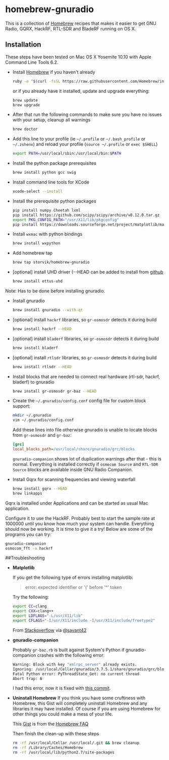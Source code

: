 # homebrew-gnuradio

This is a collection of [Homebrew](https://github.com/mxcl/homebrew) recipes that makes it easier to get GNU Radio, GQRX, HackRF, RTL-SDR and BladeRF running on OS X.

## Installation

These steps have been tested on Mac OS X Yosemite 10.10 with Apple Command Line Tools 6.2.

- Install [Homebrew](http://brew.sh/) if you haven't already

  ```sh
  ruby -e "$(curl -fsSL https://raw.githubusercontent.com/Homebrew/install/master/install)"
  ```
  or if you already have it installed, update and upgrade everything:

  ```sh
  brew update
  brew upgrade
  ```

- After that run the following commands to make sure you have no issues with your setup, cleanup all warnings

  ```sh
  brew doctor
  ```

- Add this line to your profile (ie `~/.profile` or `~/.bash_profile` or `~/.zshenv`) and reload
  your profile (`source ~/.profile` or `exec $SHELL`)

  ```sh
  export PATH=/usr/local/sbin:/usr/local/bin:$PATH
  ```

- Install the python package prerequisites

  ```sh
  brew install python gcc swig
  ```

- Install command line tools for XCode

  ```sh
  xcode-select --install
  ```

- Install the prerequisite python packages

  ```sh
  pip install numpy Cheetah lxml
  pip install https://github.com/scipy/scipy/archive/v0.12.0.tar.gz
  export PKG_CONFIG_PATH="/usr/X11/lib/pkgconfig"
  pip install https://downloads.sourceforge.net/project/matplotlib/matplotlib/matplotlib-1.2.1/matplotlib-1.2.1.tar.gz
  ```

- Install `wxmac` with python bindings

  ```sh
  brew install wxpython
  ```

- Add homebrew tap
  ```sh
  brew tap storvik/homebrew-gnuradio
  ```

- [optional] install UHD driver (--HEAD can be added to install from [github](https://github.com/EttusResearch/uhd)
  ```sh
  brew install ettus-uhd
  ```
Note: Has to be done before installing gnuradio.

- Install gnuradio

  ```sh
  brew install gnuradio --with-qt
  ```

- [optional] install `hackrf` libraries, so `gr-osmosdr` detects it during build
  ```sh
  brew install hackrf --HEAD
  ```

- [optional] install `bladerf` libraries, so `gr-osmosdr` detects it during build
  ```sh
  brew install bladerf
  ```

- [optional] install `rtlsdr` libraries, so `gr-osmosdr` detects it during build
  ```sh
  brew install rtlsdr --HEAD
  ```

- Install blocks that are needed to connect real hardware (rtl-sdr, hackrf, bladerf) to gnuradio

  ```sh
  brew install gr-osmosdr gr-baz --HEAD
  ```

- Create the `~/.gnuradio/config.conf` config file for custom block support:
  ```sh
  mkdir ~/.gnuradio
  vim ~/.gnuradio/config.conf
  ```
  Add these lines into file otherwise gnuradio is unable to locate blocks from `gr-osmosdr` and `gr-baz`:
  ```ini
  [grc]
  local_blocks_path=/usr/local/share/gnuradio/grc/blocks
  ```
  `gnuradio-companion` shows lot of duplication warnings after that - this is normal. Everything is installed correctly if `osmocom Source` and `RTL-SDR Source` blocks are available inside GNU Radio Companion.

- Install Gqrx for scanning frequencies and viewing waterfall

  ```sh
  brew install gqrx --HEAD
  brew linkapps
  ```
Gqrx is installed under Applications and can be started as usual Mac application.

Configure it to use the HackRF. Probably best to start the sample rate at 1000000 until you know how much your system can handle.
Everything should now be working. It is time to give it a try! Below are some of the programs you can try:

```sh
gnuradio-companion
osmocom_fft -a hackrf
```

##Troubleshooting

- **Matplotlib**

  If you get the following type of errors installing matplotlib:

  > error: expected identifier or '(' before '^' token

  Try the following:

  ```sh
  export CC=clang
  export CXX=clang++
  export LDFLAGS="-L/usr/X11/lib"
  export CFLAGS="-I/usr/X11/include -I/usr/X11/include/freetype2"
  ```

  From [Stackoverflow](http://stackoverflow.com/questions/12363557/matplotlib-install-failure-on-mac-osx-10-8-mountain-lion/15098059#15098059) via [@savant42](https://twitter.com/savant42)

- **gnuradio-companion**

  Probably `gr-baz.rb` is built against System's Python if gnuradio-companion crashes with the following error:

  ```sh
  Warning: Block with key "xmlrpc_server" already exists.
  Ignoring: /usr/local/Cellar/gnuradio/3.7.5.1/share/gnuradio/grc/blocks/xmlrpc_server.xml
  Fatal Python error: PyThreadState_Get: no current thread
  Abort trap: 6
  ```
  I had this error, now it is fixed with [this commit](https://github.com/andresv/homebrew-gnuradio/commit/9f738755a21efefd418c7422d99420a5f3f36998).

- **Uninstall Homebrew**
  If you think you have some cruftiness with Homebrew, this Gist will completely uninstall Homebrew and any libraries it may have installed. Of course if you are using Homebrew for other things you could make a mess of your life.

  This [Gist](https://gist.github.com/mxcl/1173223) is from the [Homebrew FAQ](https://github.com/mxcl/homebrew/wiki/FAQ)

  Then finish the clean-up with these steps

  ```sh
  rm -rf /usr/local/Cellar /usr/local/.git && brew cleanup
  rm -rf /Library/Caches/Homebrew
  rm -rf /usr/local/lib/python2.7/site-packages
  ```
